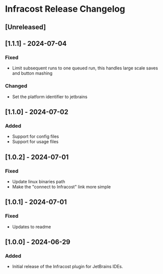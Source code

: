 <!-- Keep a Changelog guide -> https://keepachangelog.com -->

# Infracost Release Changelog

## [Unreleased]

## [1.1.1] - 2024-07-04
### Fixed
- Limit subsequent runs to one queued run, this handles large scale saves and button mashing

### Changed
- Set the platform identifier to jetbrains

## [1.1.0] - 2024-07-02
### Added
- Support for config files
- Support for usage files

## [1.0.2] - 2024-07-01
### Fixed
- Update linux binaries path
- Make the "connect to Infracost" link more simple

## [1.0.1] - 2024-07-01
### Fixed
- Updates to readme

## [1.0.0] - 2024-06-29
### Added
- Initial release of the Infracost plugin for JetBrains IDEs.